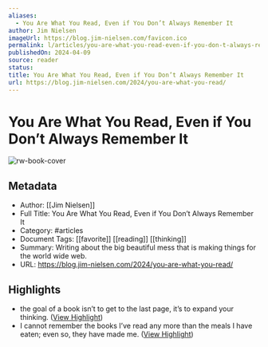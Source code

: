 ```yaml
---
aliases:
  - You Are What You Read, Even if You Don’t Always Remember It
author: Jim Nielsen
imageUrl: https://blog.jim-nielsen.com/favicon.ico
permalink: l/articles/you-are-what-you-read-even-if-you-don-t-always-remember-it
publishedOn: 2024-04-09
source: reader
status: 
title: You Are What You Read, Even if You Don’t Always Remember It
url: https://blog.jim-nielsen.com/2024/you-are-what-you-read/
---
```

# You Are What You Read, Even if You Don’t Always Remember It

![rw-book-cover](https://blog.jim-nielsen.com/favicon.ico)

## Metadata

- Author: [[Jim Nielsen]]
- Full Title: You Are What You Read, Even if You Don’t Always Remember It
- Category: #articles
- Document Tags: [[favorite]] [[reading]] [[thinking]]
- Summary: Writing about the big beautiful mess that is making things for the world wide web.
- URL: https://blog.jim-nielsen.com/2024/you-are-what-you-read/

## Highlights

- the goal of a book isn’t to get to the last page, it’s to expand your thinking. ([View Highlight](https://read.readwise.io/read/01hygaccv854hwajgdebwwdmfh))
- I cannot remember the books I’ve read any more than the meals I have eaten; even so, they have made me. ([View Highlight](https://read.readwise.io/read/01hygacbjwpye2d6zme7srkdj1))
